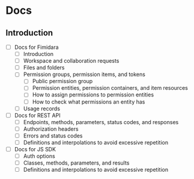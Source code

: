 # Docs

## Introduction

- [ ] Docs for Fimidara
  - [ ] Introduction
  - [ ] Workspace and collaboration requests
  - [ ] Files and folders
  - [ ] Permission groups, permission items, and tokens
    - [ ] Public permission group
    - [ ] Permission entities, permission containers, and item resources
    - [ ] How to assign permissions to permission entities
    - [ ] How to check what permissions an entity has
  - [ ] Usage records
- [ ] Docs for REST API
  - [ ] Endpoints, methods, parameters, status codes, and responses
  - [ ] Authorization headers
  - [ ] Errors and status codes
  - [ ] Definitions and interpolations to avoid excessive repetition
- [ ] Docs for JS SDK
  - [ ] Auth options
  - [ ] Classes, methods, parameters, and results
  - [ ] Definitions and interpolations to avoid excessive repetition
